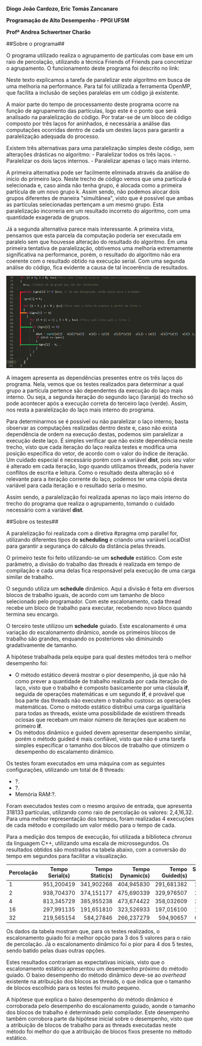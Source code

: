 **Diogo João Cardozo, Eric Tomás Zancanaro**


**Programação de Alto Desempenho - PPGI UFSM**


**Profª Andrea Schwertner Charão**




##Sobre o programa##


O programa utilizado realiza o agrupamento de partículas com base em um raio de percolação, utilizando a técnica Friends of Friends para concretizar o agrupamento. O funcionamento deste programa foi descrito no link:


Neste texto explicamos a tarefa de paralelizar este algoritmo em busca de uma melhoria na performance. Para tal foi utillizada a ferramenta OpenMP, que facilita a inclusão de seções paralelas em um código já existente.

A maior parte do tempo de processamento deste programa ocorre na função de agrupamento das partículas, logo este é o ponto que será analisado na paralelização do código. Por tratar-se de um bloco de código composto por três laços for aninhados, é necessária a análise das computações ocorridas dentro de cada um destes laços para garantir a paralelização adequada do processo.

Existem três alternativas para uma paralelização simples deste código, sem alterações drásticas no algoritmo:
	- Paralelizar todos os três laços.
	- Paralelizar os dois laços internos.
	- Paralelizar apenas o laço mais interno.

A primeira alternativa pode ser facilmente eliminada através da análise do início do primeiro laço. Neste trecho de código vemos que uma partícula é selecionada e, caso ainda não tenha grupo, é alocada como a primeira partícula de um novo grupo k. Assim sendo, não podemos alocar dois grupos diferentes de maneira "simultânea", visto que é possível que ambas as partículas selecionadas pertençam a um mesmo grupo. Esta paralelização incorreria em um resultado incorreto do algoritmo, com uma quantidade exagerada de grupos.

Já a segunda alternativa parece mais interessante. A primeira vista, pensamos que esta parcela da computação poderia ser executada em paralelo sem que houvesse alteração do resultado do algoritmo. Em uma primeira tentativa de paralelização, obtivemos uma melhoria extremamente significativa na performance, porém, o resultado do algoritmo não era coerente com o resultado obtido na execução serial. Com uma segunda análise do código, fica evidente a causa de tal incoerência de resultados.


![codeChunk](FoFCodeChunk.png "Dependências no trecho de código analisado")


A imagem apresenta as dependências presentes entre os três laços do programa. Nela, vemos que os testes realizados para determinar a qual grupo a partícula pertence são dependentes da execução do laço mais interno. Ou seja, a segunda iteração do segundo laço (laranja) do trecho  só pode acontecer após a execução correta do terceiro laço (verde). Assim, nos resta a paralelização do laço mais interno do programa.


Para determinarmos se é possível ou não paralelizar o laço interno, basta observar as computações realizadas dentro deste e, caso não exista dependência de ordem na execução destas, podemos sim paralelizar a execução deste laço. É simples verificar que não existe dependência neste trecho, visto que cada iteração do laço realiza testes e modifica uma posição específica do vetor, de acordo com o valor do índice de iteração. Um cuidado especial é necessário porém com a variável **dist**, pois seu valor é alterado em cada iteração, logo quando utilizamos threads, poderia haver conflitos de escrita e leitura. Como o resultado desta alteração só é relevante para a iteração corrente do laço, podemos ter uma cópia desta variável para cada iteração e o resultado seria o mesmo.


Assim sendo, a paralelização foi realizada apenas no laço mais interno do trecho do programa que realiza o agrupamento, tomando o cuidado necessário com a variável **dist**.


##Sobre os testes##                

A paralelização foi realizada com a diretiva #pragma omp parallel for, utilizando diferentes tipos de **scheduling** e criando uma variável LocalDist para garantir a segurança do cálculo da distância pelas threads.

O primeiro teste foi feito utilizando-se um **schedule** estático. Com este parâmetro, a divisão do trabalho das threads é realizada em tempo de compilação e cada uma delas fica responsável pela execução de uma carga similar de trabalho.

O segundo utiliza um **schedule** dinâmico. Aqui a divisão é feita em diversos blocos de trabalho iguais, de acordo com um tamanho de bloco selecionado pelo programador. Com este escalonamento, cada thread recebe um bloco de trabalho para executar, recebendo novo bloco quando termina seu encargo.

O terceiro teste utilizou um **schedule** guiado. Este escalonamento é uma variação do escalonamento dinâmico, aonde os primeiros blocos de trabalho são grandes, enquando os posteriores vão diminuindo gradativamente de tamanho.

A hipótese trabalhada pela equipe para qual destes métodos terá o melhor desempenho foi:
 - O método estático deverá mostrar o pior desempenho, já que não há como prever a quantidade de trabalho realizada por cada iteração do laço, visto que o trabalho é composto basicamente por uma clásula **if**, seguida de operações matemáticas e um segundo **if**, é provável que boa parte das threads não executem o trabalho custoso: as operações matemáticas. Como o método estático distribui uma carga igualitária para todas as threads, existe uma possibilidade de existirem threads ociosas que recebam um maior número de iterações que acabem no primeiro **if**.
 - Os métodos dinâmico e guided devem apresentar desempenho similar, porém o método guided é mais confiável, visto que não é uma tarefa simples especificar o tamanho dos blocos de trabalho que otimizem o desempenho do escalamento dinâmico.

Os testes foram executados em uma máquina com as seguintes configurações, utilizando um total de 8 threads:

- ?.
- ?.
- Memória RAM:?. 


Foram executados testes com o mesmo arquivo de entrada, que apresenta 318133 partículas, utilizando como raio de percolação os valores: 2,4,16,32. Para uma melhor representação dos tempos, foram realizadas 4 execuções de cada método e compilado um valor médio para o tempo de cada.


Para a medição dos tempos de execução, foi utilizada a biblioteca *chronus* da linguagem C++, utilizando uma escala de microssegundos. Os resultados obtidos são mostrados na tabela abaixo, com a conversão do tempo em segundos para facilitar a visualização.


| Percolação |Tempo Serial(s)|Tempo Static(s)|Tempo Dynamic(s)|Tempo Guided(s)|Speedup Static|Speedup Dynamic|Speedup Guided|
| ---------- |:------------:| --------------:|---------------:|--------------:|:------------:|:-------------:|:------------:|
| 1          |  951,200419  | 341,902268     | 404,945830     | 291,681382    | 2.7821       | 2.3490        | 3.2610
| 2          |  938,704370  | 374,151177     | 475,690339     | 329,976507    | 2.5089       | 1.9733        | 2.8448  
| 4          | 813,345729   | 385,955238     | 473,674422     | 358,032609    | 2.1073       | 1.7171        | 2.2717
| 16         |  297,991135  | 191,651810     | 323,526933     | 197,016100    | 1.5548       | 0.9211        | 1.5125
| 32         |  219,565154  | 584,27846      | 266,237279     | 594,90657     | 0.3758       | 0.8247        | 0.3691


Os dados da tabela mostram que, para os testes realizados, o escalonamento guiado foi a melhor opção para 3 dos 5 valores para o raio de percolação. Já o escalonamento dinâmico foi o pior para 4 dos 5 testes, sendo batido pelas duas outras opções.

Estes resultados contrariam as expectativas iniciais, visto que o escalonamento estático apresentou um desempenho próximo do método guiado. O baixo desempenho do método dinâmico deve-se ao *overhead* existente na atribuição dos blocos as threads, o que indica que o tamanho de blocos escolhido para os testes foi muito pequeno. 

A hipótese que explica o baixo desempenho do método dinâmico é corroborada pelo desempenho do escalonamento guiado, aonde o tamanho dos blocos de trabalho é determinado pelo compilador. Este desempenho também corrobora parte da hipótese inicial sobre o desempenho, visto que a atribuição de blocos de trabalho para as threads executadas neste método foi melhor do que a atribuição de blocos fixos presente no método estático. 